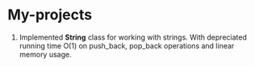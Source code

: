 # My-projects
1) Implemented **String** class for working with strings. With depreciated running time O(1) on push_back, pop_back operations and linear memory usage.
